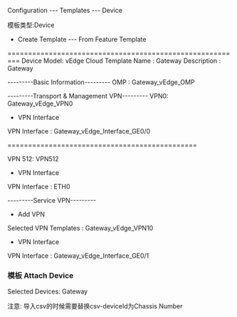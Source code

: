 Configuration --- Templates --- Device

模板类型:Device
+ Create Template --- From Feature Template

=========================================================
Device Model: vEdge Cloud
Template Name : Gateway
Description : Gateway

---------Basic Information---------
OMP : Gateway_vEdge_OMP

---------Transport & Management VPN---------
VPN0: Gateway_vEdge_VPN0

+ VPN Interface

VPN Interface : Gateway_vEdge_Interface_GE0/0

==============================================

VPN 512: VPN512

+ VPN Interface

VPN Interface : ETH0

---------Service VPN---------
+ Add VPN

Selected VPN Templates : Gateway_vEdge_VPN10

+ VPN Interface

VPN Interface : Gateway_vEdge_Interface_GE0/1


### 模板 Attach Device
Selected Devices: Gateway

注意: 导入csv的时候需要替换csv-deviceId为Chassis Number